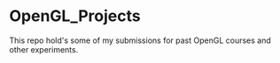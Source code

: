 # OpenGL_Projects
This repo hold's some of my submissions for past OpenGL courses and other experiments.

